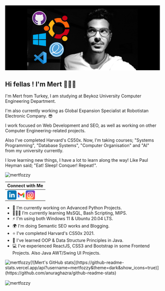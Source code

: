 ![photo](https://github.com/mertfozzy/mertfozzy/blob/main/mert.jpg?raw=true)

## Hi fellas ! I'm Mert 👨🏻‍💻
I'm Mert from Turkey, I am studying at Beykoz University Computer Engineering Department. 

I'm also currently working as Global Expansion Specialist at Robotistan Electronic Company. 😎

I work focused on Web Development and SEO, as well as working on other Computer Engineering-related projects.

Also I've completed Harvard's CS50x. Now, I'm taking courses; "Systems Programming", "Database Systems", "Computer Organisation" and "AI" from my university currently.


I love learning new things, I have a lot to learn along the way! Like Paul Heyman said; "Eat! Sleep! Conquer! Repeat!".

<p align="left"> <img src="https://komarev.com/ghpvc/?username=mertfozzy&label=Profile%20views&color=0e75b6&style=flat" alt="mertfozzy" /> </p>


|Connect with Me|
|-----|
|<a href="https://www.linkedin.com/in/mertaltuntas/" target="blank"><img align="left" alt="Mert's LinkedIn" width="30px" src="https://github.com/edent/SuperTinyIcons/blob/master/images/svg/linkedin.svg" /></a><a href="https://www.instagram.com/mertfozzy/" target="blank"><img align="center" src="https://github.com/edent/SuperTinyIcons/blob/master/images/svg/instagram.svg" alt="mertfozzy" width="30"/></a> <a href="mailto:mertfozzy@gmail.com"><img align="left" alt="Mert's Email address" width="30px" src="https://github.com/edent/SuperTinyIcons/blob/master/images/svg/gmail.svg" /></a>|



- 🚀 I’m currently working on Advanced Python Projects.
- 👨🏻‍💻 I’m currently learning MsSQL, Bash Scripting, MIPS.
- ⚡ I'm using both Windows 11 & Ubuntu 20.04 LTS.
- 🌍 I'm doing Semantic SEO works and Blogging.
- ⭐ I've completed Harvard's CS50x 2021.
- 🥇 I've learned OOP & Data Structure Principles in Java.
- 💻 I've experienced ReactJS, CSS3 and Bootstrap in some Frontend Projects. Also Java AWT/Swing UI Projects.


<p><img align="left" src="https://github-readme-stats.vercel.app/api/top-langs?username=mertfozzy&show_icons=true&theme=dark&locale=en&layout=compact" alt="mertfozzy" /></p>

<div>
  [![Mert's GitHub stats](https://github-readme-stats.vercel.app/api?username=mertfozzy&theme=dark&show_icons=true)](https://github.com/anuraghazra/github-readme-stats)
</div>

<p><img align="center" src="https://github-readme-streak-stats.herokuapp.com/?user=mertfozzy&theme=dark" alt="mertfozzy" /></p>
